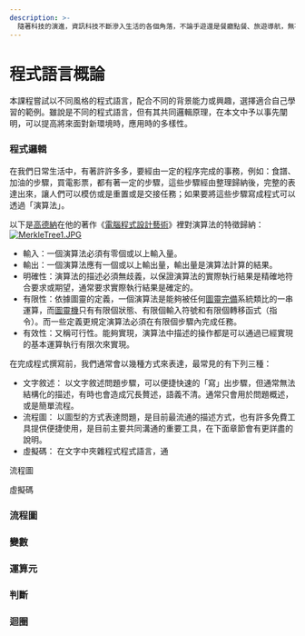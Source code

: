 ```yaml
---
description: >-
  隨著科技的演進，資訊科技不斷滲入生活的各個角落，不論手遊還是餐廳點餐、旅遊導航，無不都受到資訊科技的影響。然而這波學習焦慮，並非要讓所有人成為開發高深的應用軟體的「程式設計」大師，更重要的在於培養個人的「運算思維」，讓做事更精確、更有效率，在面對新世界時才能有足夠能有足夠的能量與力量，去應對未知的未來世界。
---
```


# 程式語言概論

本課程嘗試以不同風格的程式語言，配合不同的背景能力或興趣，選擇適合自己學習的範例。雖說是不同的程式語言，但有其共同邏輯原理，在本文中予以事先闡明，可以提高將來面對新環境時，應用時的多樣性。

### 程式邏輯

在我們日常生活中，有著許許多多，要經由一定的程序完成的事務，例如：食譜、加油的步驟，買電影票，都有著一定的步驟，這些步驟經由整理歸納後，完整的表達出來，讓人們可以模仿或是重置或是交接任務；如果要將這些步驟寫成程式可以透過「演算法」。



以下是[高德納](https://zh.wikipedia.org/wiki/%E9%AB%98%E5%BE%B7%E7%BA%B3)在他的著作《[電腦程式設計藝術](https://zh.wikipedia.org/wiki/%E8%AE%A1%E7%AE%97%E6%9C%BA%E7%A8%8B%E5%BA%8F%E8%AE%BE%E8%AE%A1%E8%89%BA%E6%9C%AF)》裡對演算法的特徵歸納：[![MerkleTree1.JPG](https://upload.wikimedia.org/wikipedia/commons/thumb/1/12/MerkleTree1.JPG/200px-MerkleTree1.JPG)](https://zh.wikipedia.org/wiki/File:MerkleTree1.JPG)

* 輸入：一個演算法必須有零個或以上輸入量。
* 輸出：一個演算法應有一個或以上輸出量，輸出量是演算法計算的結果。
* 明確性：演算法的描述必須無歧義，以保證演算法的實際執行結果是精確地符合要求或期望，通常要求實際執行結果是確定的。
* 有限性：依據圖靈的定義，一個演算法是能夠被任何[圖靈完備](https://zh.wikipedia.org/wiki/%E5%9B%BE%E7%81%B5%E5%AE%8C%E5%85%A8)系統類比的一串運算，而[圖靈機](https://zh.wikipedia.org/wiki/%E5%9C%96%E9%9D%88%E6%A9%9F)只有有限個狀態、有限個輸入符號和有限個轉移函式（指令）。而一些定義更規定演算法必須在有限個步驟內完成任務。
* 有效性：又稱可行性。能夠實現，演算法中描述的操作都是可以通過已經實現的基本運算執行有限次來實現。

在完成程式撰寫前，我們通常會以幾種方式來表達，最常見的有下列三種：

* 文字敘述： 以文字敘述問題步驟，可以便捷快速的「寫」出步驟，但通常無法結構化的描述，有時也會造成冗長贅述，語義不清。通常只會用於問題概述，或是簡單流程。
* 流程圖： 以圖型的方式表達問題，是目前最流通的描述方式，也有許多免費工具提供便捷使用，是目前主要共同溝通的重要工具，在下面章節會有更詳盡的說明。
* 虛擬碼： 在文字中夾雜程式程式語言，通



流程圖

虛擬碼

### 流程圖

### 變數

### 運算元

### 判斷

### 迴圈





